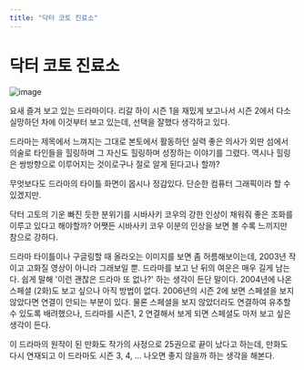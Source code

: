 ```yaml
---
title: "닥터 코토 진료소"
---
```

# 닥터 코토 진료소













![image](050002c138456fd0b1282ad57577fc72.png)







요새 즐겨 보고 있는 드라마이다. 리갈 하이 시즌 1을 재밌게 보고나서 시즌 2에서 다소 실망하던 차에 이것부터 보고 있는데, 선택을 잘했다 생각하고 있다.




드라마는 제목에서 느껴지는 그대로 본토에서 활동하던 실력 좋은 의사가 외딴 섬에서 의술로 타인들을 힐링하며 그 자신도 힐링하며 성장하는 이야기를 그렸다. 역시나 힐링은 쌍방향으로 이루어지는 것이로구나 절로 알게 된다고나 할까?




무엇보다도 드라마의 타이틀 화면이 몹시나 정감있다. 단순한 컴퓨터 그래픽이라 할 수 있겠지만. 




닥터 고토의 기운 빠진 듯한 분위기를 시바사키 코우의 강한 인상이 채워줘 좋은 조화를 이루고 있다고 해야할까? 어쨋든 시바사키 코우 이분의 인상을 보면 볼 수록 느끼지만 참으로 강하다.




드라마 타이틀이나 구글링할 때 올라오는 이미지를 보면 좀 허름해보이는데, 2003년 작이고 고화질 영상이 아니라 그래보일 뿐. 드라마를 보고 난 뒤의 여운은 매우 길게 남는다. 쉽게 말해 '이런 괜찮은 드라마 또 없나?' 하는 생각이 든단 말이다. 2004년에 나온 스페셜 (2화)도 보고 싶으나 아직 방법이 없다. 2006년의 시즌 2에 보면 스페셜을 보지 않았다면 연결이 안되는 부분이 있다. 물론 스페셜을 보지 않았더라도 연결하여 유추할 수 있도록 배려했으나, 드라마를 시즌1, 2 연결해서 보게 되면 스페셜도 마저 보고 싶은 생각이 든다.




이 드라마의 원작이 된 만화도 작가의 사정으로 25권으로 끝이 났다고 하는데, 만화도 다시 연재되고 이 드라마도 시즌 3, 4, ... 나오면 좋지 않을까 하는 생각을 해본다. 


